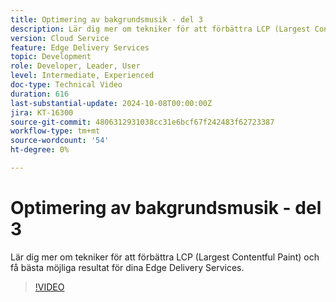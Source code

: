 ```yaml
---
title: Optimering av bakgrundsmusik - del 3
description: Lär dig mer om tekniker för att förbättra LCP (Largest Contentful Paint) och få bästa möjliga resultat för dina Edge Delivery Services.
version: Cloud Service
feature: Edge Delivery Services
topic: Development
role: Developer, Leader, User
level: Intermediate, Experienced
doc-type: Technical Video
duration: 616
last-substantial-update: 2024-10-08T00:00:00Z
jira: KT-16300
source-git-commit: 4806312931038cc31e6bcf67f242483f62723387
workflow-type: tm+mt
source-wordcount: '54'
ht-degree: 0%

---
```



# Optimering av bakgrundsmusik - del 3

Lär dig mer om tekniker för att förbättra LCP (Largest Contentful Paint) och få bästa möjliga resultat för dina Edge Delivery Services.

>[!VIDEO](https://video.tv.adobe.com/v/3435001/?learn=on)
